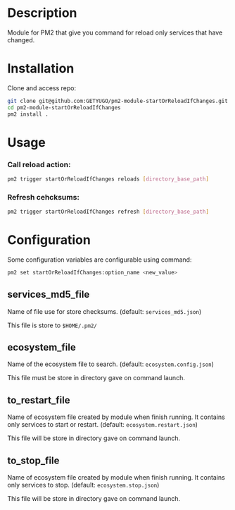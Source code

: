 # Description
Module for PM2 that give you command for reload only services that have changed.
# Installation
Clone and access repo:
```bash
git clone git@github.com:GETYUGO/pm2-module-startOrReloadIfChanges.git
cd pm2-module-startOrReloadIfChanges
pm2 install .
```
# Usage
### Call reload action:
```bash
pm2 trigger startOrReloadIfChanges reloads [directory_base_path]
```
### Refresh cehcksums:
```bash
pm2 trigger startOrReloadIfChanges refresh [directory_base_path]
```
# Configuration
Some configuration variables are configurable using command:
```bash
pm2 set startOrReloadIfChanges:option_name <new_value>
```
## services_md5_file
Name of file use for store checksums. 
(default: `services_md5.json`)

This file is store to `$HOME/.pm2/`
## ecosystem_file
Name of the ecosystem file to search. 
(default: `ecosystem.config.json`)

This file must be store in directory gave on command launch.
## to_restart_file
Name of ecosystem file created by module when finish running.
It contains only services to start or restart. 
(default: `ecosystem.restart.json`)

This file will be store in directory gave on command launch.
## to_stop_file
Name of ecosystem file created by module when finish running.
It contains only services to stop.
(default: `ecosystem.stop.json`)

This file will be store in directory gave on command launch.
